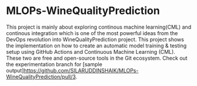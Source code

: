 # MLOPs-WineQualityPrediction


This project is mainly about exploring continous machine learning(CML) and continous integration which is one of the most powerful ideas from the DevOps revolution into WineQualityPrediction project. 
This project shows the implementation on how to create an automatic model training & testing setup using GitHub Actions and Continuous Machine Learning (CML).
These two are free and open-source tools in the Git ecosystem. Check out the experimentation branch for [sample output]https://github.com/SILARUDDINSHAIK/MLOPs-WineQualityPrediction/pull/3.

